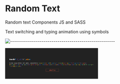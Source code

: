 # Random Text 
Random text Components JS and SASS

Text switching and typing animation using symbols 

![-----------------------------------------------------](https://raw.githubusercontent.com/andreasbm/readme/master/assets/lines/rainbow.png)

<img width=60% src="https://github.com/Lucasbarbosa332/Random-Text-/blob/main/Captura%20de%20tela%202024-09-23%20014028.png"></img>

